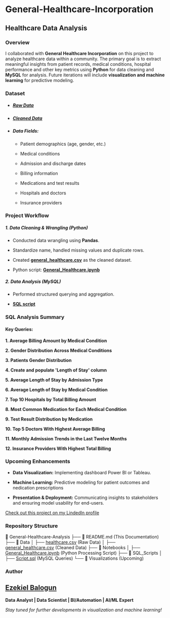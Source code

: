 # General-Healthcare-Incorporation
## Healthcare Data Analysis

### Overview

I collaborated with **General Healthcare Incorporation** on this project to analyze healthcare data within a community. The primary goal is to extract meaningful insights from patient records, medical conditions, hospital performance and other key metrics using **Python** for data cleaning and **MySQL** for analysis. Future iterations will include **visualization and machine learning** for predictive modeling.

### Dataset

- ##### [Raw Data](https://drive.google.com/file/d/1p7Ts1MeFenBnadwaDrid8-Yz_EwVxoH_/view?usp=sharing)

- ##### [Cleaned Data](https://drive.google.com/file/d/1mAFFRoPcpCRTvrG95mC1Jcz9KEVkbVVe/view?usp=drive_link)

- ##### Data Fields:

  - Patient demographics (age, gender, etc.)

  - Medical conditions

  - Admission and discharge dates

  - Billing information

  - Medications and test results

  - Hospitals and doctors

  - Insurance providers

### Project Workflow

##### 1. Data Cleaning & Wrangling (Python)

  - Conducted data wrangling using **Pandas**.

  - Standardize name, handled missing values and duplicate rows.

  - Created **[general_healthcare.csv](https://drive.google.com/file/d/1mAFFRoPcpCRTvrG95mC1Jcz9KEVkbVVe/view?usp=drive_link)** as the cleaned dataset.

  - Python script: **[General_Healthcare.ipynb](https://drive.google.com/file/d/1YmieOoeWnJg8ybolIIHFDjNmHY4AloXP/view?usp=sharing)**

##### 2. Data Analysis (MySQL)

  - Performed structured querying and aggregation.

  - **[SQL script](https://drive.google.com/file/d/1AXK0UcBSwjsl-wMsKXWqL0g66S1fXuCl/view?usp=drive_link)**

### SQL Analysis Summary

#### Key Queries:

 **1. Average Billing Amount by Medical Condition**

 **2. Gender Distribution Across Medical Conditions**

 **3. Patients Gender Distribution**

 **4. Create and populate 'Length of Stay' column**
 
 **5. Average Length of Stay by Admission Type**

 **6. Average Length of Stay by Medical Condition**

 **7. Top 10 Hospitals by Total Billing Amount**

 **8. Most Common Medication for Each Medical Condition**

 **9. Test Result Distribution by Medication**

 **10. Top 5 Doctors With Highest Average Billing**

 **11. Monthly Admission Trends in the Last Twelve Months**

 **12. Insurance Providers With Highest Total Billing**

### Upcoming Enhancements

 -  **Data Visualization:** Implementing dashboard Power BI or Tableau.

 -  **Machine Learning:** Predictive modeling for patient outcomes and nedication prescriptions

 -  **Presentation & Deployment:** Communicating insights to stakeholders and ensuring model usability for end-users.

[Check out this project on my LindedIn profile](https://www.linkedin.com/posts/ezekiel-balogun-39a14438_my3mtt-3mttnigeria-3mttknowledgeshowcase-activity-7307560515768127488-gzU8?utm_source=share&utm_medium=member_desktop&rcm=ACoAAAfZ7SYBZi3-zvY9YOT5rNoR9yIU6rTm9B8)

### Repository Structure
📂 General-Healthcare-Analysis
├── 📄 README.md  (This Documentation)
├── 📂 Data
│   ├── [healthcare.csv](https://drive.google.com/file/d/1p7Ts1MeFenBnadwaDrid8-Yz_EwVxoH_/view?usp=sharing)  (Raw Data)
│   ├── [general_healthcare.csv](https://drive.google.com/file/d/1mAFFRoPcpCRTvrG95mC1Jcz9KEVkbVVe/view?usp=sharing)  (Cleaned Data)
├── 📂 Notebooks
│   ├── [General_Healthcare.ipynb](https://drive.google.com/file/d/1YmieOoeWnJg8ybolIIHFDjNmHY4AloXP/view?usp=sharing)  (Python Processing Script)
├── 📂 SQL_Scripts
│   ├── [Script.sql](https://drive.google.com/file/d/1AXK0UcBSwjsl-wMsKXWqL0g66S1fXuCl/view?usp=sharing)  (MySQL Queries)
└── 📂 Visualizations (Upcoming)

### Author
## [Ezekiel Balogun](https://lnkd.in/d6AVfXuU)
**Data Analyst | Data Scientist | BI/Automation | AI/ML Expert**


*Stay tuned for further developments in visualization and machine learning!*
